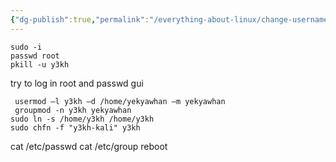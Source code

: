 ```yaml
---
{"dg-publish":true,"permalink":"/everything-about-linux/change-username-in-kali/","dgPassFrontmatter":true,"noteIcon":""}
---
```



	sudo -i
	passwd root
	pkill -u y3kh

try to log in root and passwd gui

	 usermod –l y3kh –d /home/yekyawhan –m yekyawhan
	 groupmod -n y3kh yekyawhan
	sudo ln -s /home/y3kh /home/y3kh
	sudo chfn -f "y3kh-kali" y3kh

cat /etc/passwd
cat /etc/group
reboot
